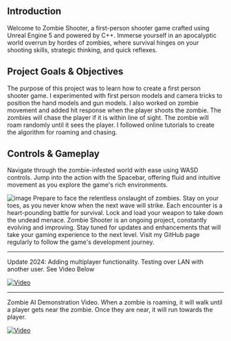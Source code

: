 **Introduction**
---
Welcome to Zombie Shooter, a first-person shooter game crafted using Unreal Engine 5 and powered by C++. Immerse yourself in an apocalyptic world overrun by hordes of zombies, where survival hinges on your shooting skills, strategic thinking, and quick reflexes.

**Project Goals & Objectives**
---
The purpose of this project was to learn how to create a first person shooter game. I experimented with first person models and camera tricks to position the hand models and gun models. I also worked on zombie movement and added hit response when the player shoots the zombie. The zombies will chase the player if it is within line of sight. The zombie will roam randomly until it sees the player. I followed online tutorials to create the algorithm for roaming and chasing.

**Controls & Gameplay**
---
Navigate through the zombie-infested world with ease using WASD controls. Jump into the action with the Spacebar, offering fluid and intuitive movement as you explore the game's rich environments.

![image](https://github.com/JwL-01/Zombie-Shooter/assets/38309953/52194c04-36f5-466b-972b-b0304e6ee11f)
Prepare to face the relentless onslaught of zombies. Stay on your toes, as you never know when the next wave will strike. Each encounter is a heart-pounding battle for survival. Lock and load your weapon to take down the undead menace. Zombie Shooter is an ongoing project, constantly evolving and improving. Stay tuned for updates and enhancements that will take your gaming experience to the next level. Visit my GitHub page regularly to follow the game's development journey.

---
Update 2024: Adding multiplayer functionality. Testing over LAN with another user. See Video Below

[![Video](https://img.youtube.com/vi/KiKK-RkUMS0/0.jpg)](https://youtu.be/KiKK-RkUMS0)

---
Zombie AI Demonstration Video. When a zombie is roaming, it will walk until a player gets near the zombie. Once they are near, it will run towards the player.

[![Video](https://img.youtube.com/vi/VyQr_e1gmyA/0.jpg)](https://youtu.be/VyQr_e1gmyA)
